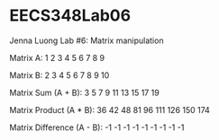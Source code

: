 # EECS348Lab06
Jenna Luong
Lab #6: Matrix manipulation

Matrix A:
1 2 3
4 5 6
7 8 9

Matrix B:
2 3 4
5 6 7
8 9 10

Matrix Sum (A + B):
3   5   7
9   11  13
15  17  19

Matrix Product (A * B):
36   42   48
81   96   111
126  150  174

Matrix Difference (A - B):
-1 -1 -1
-1 -1 -1
-1 -1 -1

